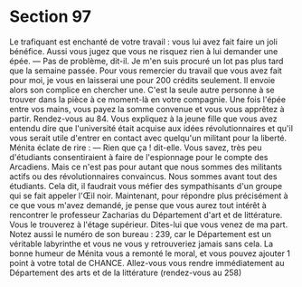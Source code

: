 # Section 97

Le trafiquant est enchanté de votre travail : vous lui avez fait
faire un joli bénéfice. Aussi vous jugez que vous ne risquez rien à
lui demander une épée.
— Pas de problème, dit-il. Je m'en suis procuré un lot pas plus
tard que la semaine passée. Pour vous remercier du travail que
vous avez fait pour moi, je vous en laisserai une pour 200 crédits
seulement.
Il envoie alors son complice en chercher une. C'est la seule autre
personne à se trouver dans la pièce à ce moment-là en votre
compagnie. Une fois l'épée entre vos mains, vous payez la somme
convenue et vous vous apprêtez à partir. Rendez-vous au 84.
Vous expliquez à la jeune fille que vous avez entendu dire que
l'université était acquise aux idées révolutionnaires et qu'il vous
serait utile d'entrer en contact avec quelqu'un militant pour la
liberté. Ménita éclate de rire :
— Rien que ça ! dit-elle. Vous savez, très peu d'étudiants
consentiraient à faire de l'espionnage pour le compte des
Arcadiens. Mais ce n'est pas pour autant que nous sommes des
militants actifs ou des révolutionnaires convaincus. Nous
sommes avant tout des étudiants. Cela dit, il faudrait vous méfier
des sympathisants d'un groupe qui se fait appeler l'Œil noir.
Maintenant, pour répondre plus précisément à ce que vous
m'avez demandé, je pense que vous aurez tout intérêt à
rencontrer le professeur Zacharias du Département d'art et de
littérature. Vous le trouverez à l'étage supérieur. Dites-lui que
vous venez de ma part. Notez aussi le numéro de son bureau :
239, car le Département est un véritable labyrinthe et vous ne
vous y retrouveriez jamais sans cela. La bonne humeur de Ménita
vous a remonté le moral, et vous pouvez ajouter 1 point à votre
total de CHANCE. Allez-vous vous rendre immédiatement au
Département des arts et de la littérature (rendez-vous au 258)